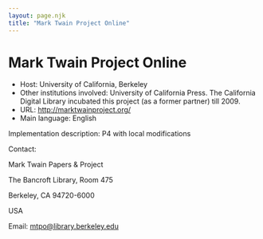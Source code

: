 ```yaml
---
layout: page.njk
title: "Mark Twain Project Online"
---
```

# Mark Twain Project Online




* Host: University of California,
 Berkeley
* Other institutions involved:
 University of California Press. The
 California Digital Library incubated this project
 (as a former partner) till 2009.
* URL: <http://marktwainproject.org/>
* Main language: English



Implementation description:
 P4 with local modifications



Contact:
 



Mark Twain Papers & Project


The Bancroft Library, Room 475
 
 Berkeley, CA 94720-6000
 
 USA



Email: [mtpo@library.berkeley.edu](mailto:mtpo@library.berkeley.edu)






